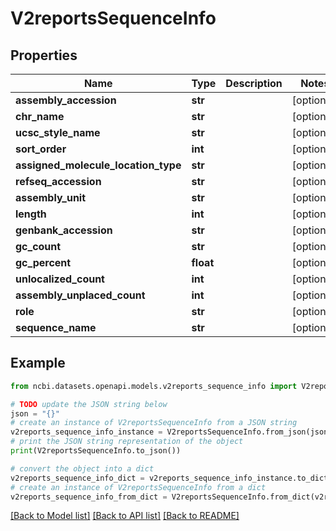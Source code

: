 # V2reportsSequenceInfo


## Properties

Name | Type | Description | Notes
------------ | ------------- | ------------- | -------------
**assembly_accession** | **str** |  | [optional] 
**chr_name** | **str** |  | [optional] 
**ucsc_style_name** | **str** |  | [optional] 
**sort_order** | **int** |  | [optional] 
**assigned_molecule_location_type** | **str** |  | [optional] 
**refseq_accession** | **str** |  | [optional] 
**assembly_unit** | **str** |  | [optional] 
**length** | **int** |  | [optional] 
**genbank_accession** | **str** |  | [optional] 
**gc_count** | **str** |  | [optional] 
**gc_percent** | **float** |  | [optional] 
**unlocalized_count** | **int** |  | [optional] 
**assembly_unplaced_count** | **int** |  | [optional] 
**role** | **str** |  | [optional] 
**sequence_name** | **str** |  | [optional] 

## Example

```python
from ncbi.datasets.openapi.models.v2reports_sequence_info import V2reportsSequenceInfo

# TODO update the JSON string below
json = "{}"
# create an instance of V2reportsSequenceInfo from a JSON string
v2reports_sequence_info_instance = V2reportsSequenceInfo.from_json(json)
# print the JSON string representation of the object
print(V2reportsSequenceInfo.to_json())

# convert the object into a dict
v2reports_sequence_info_dict = v2reports_sequence_info_instance.to_dict()
# create an instance of V2reportsSequenceInfo from a dict
v2reports_sequence_info_from_dict = V2reportsSequenceInfo.from_dict(v2reports_sequence_info_dict)
```
[[Back to Model list]](../README.md#documentation-for-models) [[Back to API list]](../README.md#documentation-for-api-endpoints) [[Back to README]](../README.md)


